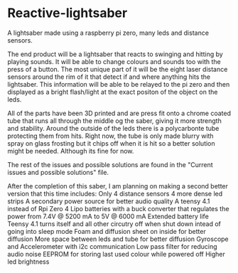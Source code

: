 # Reactive-lightsaber
A lightsaber made using a raspberry pi zero, many leds and distance sensors.

The end product will be a lightsaber that reacts to swinging and hitting by playing sounds. It will be able to change colours and sounds too with the press of a button. The most unique part of it will be the eight laser distance sensors around the rim of it that detect if and where anything hits the lightsaber. This information will be able to be relayed to the pi zero and then displayed as a bright flash/light at the exact positon of the object on the leds.

All of the parts have been 3D printed and are press fit onto a chrome coated tube that runs all through the middle og the saber, giving it more strength and stability. Around the outside of the leds there is a polycarbonte tube protecting them from hits. Right now, the tube is only made blurry with spray on glass frosting but it chips off when it is hit so a better solution might be needed. Although its fine for now.

The rest of the issues and possible solutions are found in the "Current issues and possible solutions" file.

After the completion of this saber, I am planning on making a second better version that this time includes:
  Only 4 distance sensors 
  4 more dense led strips
  A secondary power source for better audio quality
  A teensy 4.1 instead of Rpi Zero
  4 Lipo batteries with a buck converter that regulates the power from 7.4V @ 5200 mA to 5V @ 6000 mA
  Extended battery life
  Teensy 4.1 turns itself and all other circutry off when shut down intead of going into sleep mode
  Foam and diffusion sheet on inside for better diffusion
  More space between leds and tube for better diffusion
  Gyroscope and Accelerometer with i2c communication
  Low pass filter for reducing audio noise
  EEPROM for storing last used colour while powered off
  Higher led brightness
